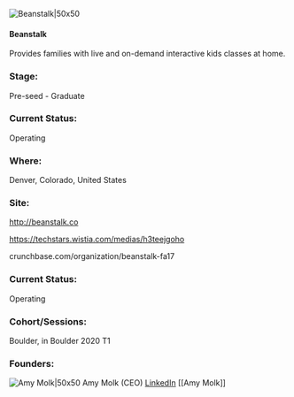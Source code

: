 

![Beanstalk|50x50](https://apimg.techstars.com/connect/images/image_files/5e0d731fa36c112046000084/original/beanstalk_logo_lg.png)

#### Beanstalk
Provides families with live and on-demand interactive kids classes at home.

### Stage: 
Pre-seed - Graduate 

### Current Status: 
Operating

### Where:
Denver, Colorado, United States

### Site:
http://beanstalk.co

https://techstars.wistia.com/medias/h3teejgoho

crunchbase.com/organization/beanstalk-fa17

### Current Status: 
Operating

### Cohort/Sessions: 
Boulder, in Boulder 2020 T1

### Founders: 

![Amy Molk|50x50](https://apimg.techstars.com/connect/images/image_files/5e0b762aa36c11204600007a/original/amy_headshot.jpg) Amy Molk (CEO) [LinkedIn](https://linkedin.com/in/amymolk) [[Amy Molk]]


